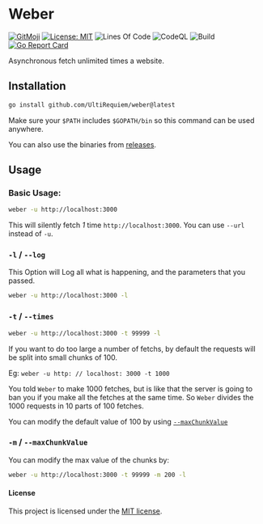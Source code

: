 # Weber

[![GitMoji](https://img.shields.io/badge/Gitmoji-%F0%9F%8E%A8%20-FFDD67.svg)](https://gitmoji.dev)
[![License: MIT](https://img.shields.io/badge/License-MIT-blue.svg)](https://opensource.org/licenses/MIT)
![Lines Of Code](https://img.shields.io/tokei/lines/github.com/UltiRequiem/weber?color=blue&label=Total%20Lines)
![CodeQL](https://github.com/UltiRequiem/weber/workflows/CodeQL/badge.svg)
![Build](https://github.com/UltiRequiem/weber/workflows/Build/badge.svg)
[![Go Report Card](https://goreportcard.com/badge/github.com/UltiRequiem/weber)](https://goreportcard.com/report/github.com/UltiRequiem/yamlfmt)

Asynchronous fetch unlimited times a website.

## Installation

```bash
go install github.com/UltiRequiem/weber@latest
```

Make sure your `$PATH` includes `$GOPATH/bin` so this command can be used anywhere.

You can also use the binaries from
[releases](https://github.com/UltiRequiem/yamlfmt/releases).

## Usage

### Basic Usage:

```bash
weber -u http://localhost:3000
```

This will silently fetch _1_ time `http://localhost:3000`. You can use `--url` instead of `-u`.

### `-l` / `--log`

This Option will Log all what is happening, and the parameters that you passed.

```bash
weber -u http://localhost:3000 -l
```

### `-t` / `--times`

```bash
weber -u http://localhost:3000 -t 99999 -l
```

If you want to do too large a number of fetchs,
by default the requests will be split into small chunks of 100.

Eg: `weber -u http: // localhost: 3000 -t 1000`

You told `Weber` to make 1000 fetches, but is like that the server is going to
ban you if you make all the fetches at the same time.
So `Weber` divides the 1000 requests in 10 parts of 100 fetches.

You can modify the default value of 100 by using [`--maxChunkValue`]()

### `-m` / `--maxChunkValue`

You can modify the max value of the chunks by:

```bash
weber -u http://localhost:3000 -t 99999 -m 200 -l
```

#### License

This project is licensed under the [MIT license](./LICENSE.md).
